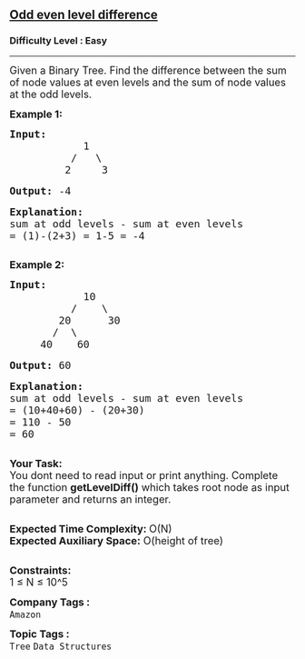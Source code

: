<h2><a href="https://practice.geeksforgeeks.org/problems/odd-even-level-difference/1?page=8&curated[]=1&curated[]=6&sortBy=submissions">Odd even level difference</a></h2><h3>Difficulty Level : Easy</h3><hr><div class="problems_problem_content__Xm_eO"><p><span style="font-size:18px">Given a Binary Tree. Find the difference between the sum of node values at even levels and the sum of node values at the odd levels.</span></p>

<p><strong><span style="font-size:18px">Example 1:</span></strong></p>

<pre><span style="font-size:18px"><strong>Input:</strong>
            1
          /   \
         2     3</span>

<span style="font-size:18px"><strong>Output:</strong> -4</span>

<span style="font-size:18px"><strong>Explanation:</strong>
sum at odd levels - sum at even levels
= (1)-(2+3) = 1-5 = -4
</span>
</pre>

<p><strong><span style="font-size:18px">Example 2:</span></strong></p>

<pre><span style="font-size:18px"><strong>Input:</strong>
            10
          /    \
        20      30
       /  \         
     40    60      </span>

<span style="font-size:18px"><strong>Output:</strong> 60</span>

<span style="font-size:18px"><strong>Explanation:</strong>
sum at odd levels - sum at even levels
= (10+40+60) - (20+30)
= 110 - 50
= 60</span></pre>

<p><br>
<span style="font-size:18px"><strong>Your Task: &nbsp;</strong><br>
You dont need to read input or print anything. Complete the function <strong>getLevelDiff()</strong> which takes root node as input parameter and returns an integer.</span><br>
&nbsp;</p>

<p><span style="font-size:18px"><strong>Expected Time Complexity: </strong>O(N)<br>
<strong>Expected Auxiliary Space:</strong> O(height of tree)</span><br>
&nbsp;</p>

<p><span style="font-size:18px"><strong>Constraints:</strong><br>
1 ≤ N ≤ 10^5</span></p>
</div><p><span style=font-size:18px><strong>Company Tags : </strong><br><code>Amazon</code>&nbsp;<br><p><span style=font-size:18px><strong>Topic Tags : </strong><br><code>Tree</code>&nbsp;<code>Data Structures</code>&nbsp;